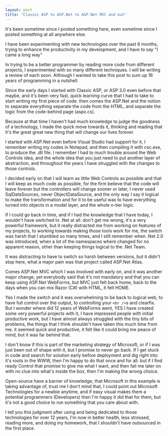 ```yaml
---
layout: post
title: "Classic ASP to ASP.Net to ASP.Net MVC and out"
---
```


It's been sometime since I posted something here, even sometime since I posted something at all anywhere else.

I have been experimenting with new technologies over the past 6 months, trying to enhance the productivity in my development, and I have to say "I came a long way"

In trying to be a better programmer by reading more code from different projects, I experimented with so many different techniques. I will be writing a review of each soon. Although I wanted to take this post to sum up 16 years of programming in a nutshell.

Since the early days I started with Classic ASP, or ASP 3.0 even before that maybe, and it's been very fast, quick learning curve that I had to take to start writing my first piece of code. then comes the ASP.Net and the notion to separate everything separate the code from the HTML, and separate the logic from the code-behind page (aspx.cs).

Because at that time I haven't had much knowledge to judge the goodness of a technology, I made the quick move towards it, thinking and reading that it's the great great new thing that will change our lives forever.

I started with ASP.Net even before Visual Studio had support for it, I remember writing my codes in Notepad, and then compiling it with csc.exe, to produce the .dll file. I remember I had to much trouble around the Web Controls idea, and the whole idea that you just need to put another layer of abstraction, and throughout the years I have struggled with the changes to those controls.

I decided early on that I will learn as little Web Controls as possible and that I will keep as much code as possible, for the firm believe that the code will leave forever but the controllers will change sooner or later, I never used SqlDataSources, never ObjectDataSource, and the only way I say it logical to make the transformation and for it to be useful was to have everything turned into objects in a model layer, and the whole n-tier logic.

If I could go back in time, and if I had the knowledge that I have today, I wouldn't have switched to .Net at all. don't get me wrong, it's a very powerful framework, but it really distracted me from working on features of my projects, to working towards making those tools work for me, the switch was harsh that I stumbled so many times, and I still remember when .Net 2.0 was introduced, when a lot of the namespaces where changed for no apparent reason, other than keeping things logical to the .Net Team.

It was distracting to have to switch so harsh between versions, but it didn't stop here, what a major pain was that project called ASP.Net Atlas.

Comes ASP.Net MVC which I was involved with early on, and it was another major change, yet everybody said that it's not mandatory and that you can keep using ASP.Net WebForms, but MVC just felt back home, back to the days when you can mix Razor (C#) with HTML, it felt HOME.

Yes I made the switch and it was overwhelming to be back to logical web, to have full control over the output, to controlling your `<br />`s and clearfix. But I wonder where did 12 years of WebForms went, YES I have created some very powerful projects with it, I have impressed people with initial productive work, but I have almost always struggled with the tiny bits of problems, the things that I think shouldn't have taken this much time from me. it seemed quick and productive, it felt like it could bring me peace of mind, but it was far behind that.

I don't know if this is part of the marketing strategy of Microsoft, or if I was just been out of shape with it, but I promise to never go back. If I get stuck in code and search for solution early before deployment and dig right into it's roots in the WWW, then I'm happy to do that once and for all. but if I find ready Control that promise to give me what I want, and then fail me later on with no clue into what's inside the box, then I'm making the wrong choice.

Open-source have a barrier of knowledge, that Microsoft in this example is taking advantage of, trust me I don't mind that, I could point out Microsoft Technologies for a newbie anytime, and if easy visual makes them a potential programmers (Developers) then I'm happy it did that for them, but it's not a good choice to run something that you care about with.

I tell you this judgment after using and being dedicated to those technologies for over 12 years, I'm now in better health, less stressed, reading more, and doing my homework, that I shouldn't have outsourced in the first place.
